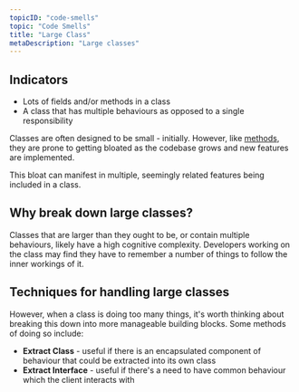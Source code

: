 ```yaml
---
topicID: "code-smells"
topic: "Code Smells"
title: "Large Class"
metaDescription: "Large classes"
---
```


## Indicators

- Lots of fields and/or methods in a class
- A class that has multiple behaviours as opposed to a single responsibility

Classes are often designed to be small - initially. However, like [methods](/docs/code-smells/long-methods), they are prone to getting bloated as the codebase grows and new features are implemented.

This bloat can manifest in multiple, seemingly related features being included in a class.

## Why break down large classes?

Classes that are larger than they ought to be, or contain multiple behaviours, likely have a high cognitive complexity. Developers working on the class may find they have to remember a number of things to follow the inner workings of it.

## Techniques for handling large classes

However, when a class is doing too many things, it's worth thinking about breaking this down into more manageable building blocks. Some methods of doing so include:

- **Extract Class** - useful if there is an encapsulated component of behaviour that could be extracted into its own class
- **Extract Interface** - useful if there's a need to have common behaviour which the client interacts with
